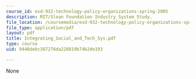 ```yaml
---
course_id: esd-932-technology-policy-organizations-spring-2005
description: MIT/Sloan Foundation Industry System Study.
file_location: /coursemedia/esd-932-technology-policy-organizations-spring-2005/9446debc387276da228819b74b2de193_Integrating_Social_and_Tech_Sys.pdf
file_type: application/pdf
layout: pdf
title: Integrating_Social_and_Tech_Sys.pdf
type: course
uid: 9446debc387276da228819b74b2de193

---
```

None